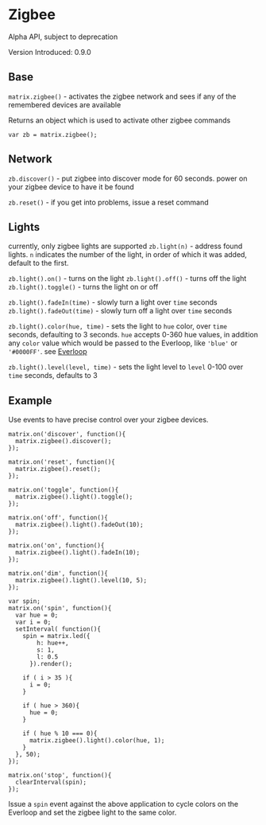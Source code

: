 # Zigbee

Alpha API, subject to deprecation

Version Introduced: 0.9.0

## Base

`matrix.zigbee()` - activates the zigbee network and sees if any of the remembered devices are available

Returns an object which is used to activate other zigbee commands

```
var zb = matrix.zigbee();
```

## Network

 `zb.discover()` - put zigbee into discover mode for 60 seconds. power on your zigbee device to have it be found

 `zb.reset()` - if you get into problems, issue a reset command

## Lights

currently, only zigbee lights are supported
`zb.light(n)` - address found lights. `n` indicates the number of the light, in order of which it was added, default to the first.

`zb.light().on()` - turns on the light
`zb.light().off()` - turns off the light
`zb.light().toggle()` - turns the light on or off

`zb.light().fadeIn(time)` - slowly turn a light over `time` seconds
`zb.light().fadeOut(time)` - slowly turn off a light over `time` seconds

`zb.light().color(hue, time)` - sets the light to `hue` color, over `time` seconds, defaulting to 3 seconds. `hue` accepts 0-360 hue values, in addition any `color` value which would be passed to the Everloop, like `'blue'` or `'#0000FF'`. see [Everloop](leds.md)

`zb.light().level(level, time)` - sets the light level to `level` 0-100 over `time` seconds, defaults to 3

## Example
Use events to have precise control over your zigbee devices.
```
matrix.on('discover', function(){
  matrix.zigbee().discover();
});

matrix.on('reset', function(){
  matrix.zigbee().reset();
});

matrix.on('toggle', function(){
  matrix.zigbee().light().toggle();
});

matrix.on('off', function(){
  matrix.zigbee().light().fadeOut(10);
});

matrix.on('on', function(){
  matrix.zigbee().light().fadeIn(10);
});

matrix.on('dim', function(){
  matrix.zigbee().light().level(10, 5);
});

var spin;
matrix.on('spin', function(){
  var hue = 0;
  var i = 0;
  setInterval( function(){
    spin = matrix.led({
        h: hue++,
        s: 1,
        l: 0.5
      }).render();

    if ( i > 35 ){
      i = 0;
    }

    if ( hue > 360){
      hue = 0;
    }

    if ( hue % 10 === 0){
      matrix.zigbee().light().color(hue, 1);
    }
  }, 50);
});

matrix.on('stop', function(){
  clearInterval(spin);
});
```
Issue a `spin` event against the above application to cycle colors on the Everloop and set the zigbee light to the same color.
